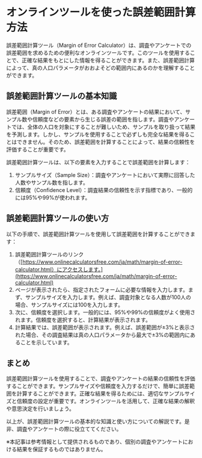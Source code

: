 オンラインツールを使った誤差範囲計算方法
====================

誤差範囲計算ツール（Margin of Error Calculator）は、調査やアンケートでの誤差範囲を求めるための便利なオンラインツールです。このツールを使用することで、正確な結果をもとにした情報を得ることができます。また、誤差範囲計算によって、真の人口パラメータがおおよそどの範囲内にあるのかを理解することができます。

誤差範囲計算ツールの基本知識
--------------

誤差範囲（Margin of Error）とは、ある調査やアンケートの結果において、サンプル数や信頼度などの要素から生じる誤差の範囲を指します。調査やアンケートでは、全体の人口を対象にすることが難しいため、サンプルを取り扱って結果を予測します。しかし、サンプルを使用することで必ずしも完全な結果を得ることはできません。そのため、誤差範囲を計算することによって、結果の信頼性を評価することが重要です。

誤差範囲計算ツールは、以下の要素を入力することで誤差範囲を計算します：

1. サンプルサイズ（Sample Size）：調査やアンケートにおいて実際に回答した人数やサンプル数を指します。
2. 信頼度（Confidence Level）：調査結果の信頼性を示す指標であり、一般的には95%や99%が使われます。

誤差範囲計算ツールの使い方
-------------

以下の手順で、誤差範囲計算ツールを使用して誤差範囲を計算することができます：

1. 誤差範囲計算ツールのリンク（[https://www.onlinecalculatorsfree.com/ja/math/margin-of-error-calculator.html）にアクセスします。](https://www.onlinecalculatorsfree.com/ja/math/margin-of-error-calculator.html)
2. ページが表示されたら、指定されたフォームに必要な情報を入力します。まず、サンプルサイズを入力します。例えば、調査対象となる人数が100人の場合、サンプルサイズには100を入力します。
3. 次に、信頼度を選択します。一般的には、95%や99%の信頼度がよく使用されます。信頼度を選択すると、計算結果が表示されます。
4. 計算結果では、誤差範囲が表示されます。例えば、誤差範囲が±3%と表示された場合、その調査結果は真の人口パラメータから最大で±3%の範囲内にあることを示しています。

まとめ
---

誤差範囲計算ツールを使用することで、調査やアンケートの結果の信頼性を評価することができます。サンプルサイズや信頼度を入力するだけで、簡単に誤差範囲を計算することができます。正確な結果を得るためには、適切なサンプルサイズと信頼度の設定が重要です。オンラインツールを活用して、正確な結果の解釈や意思決定を行いましょう。

以上が、誤差範囲計算ツールの基本的な知識と使い方についての解説です。是非、調査やアンケートの際に役立ててください。

※本記事は参考情報として提供されるものであり、個別の調査やアンケートにおける結果を保証するものではありません。
